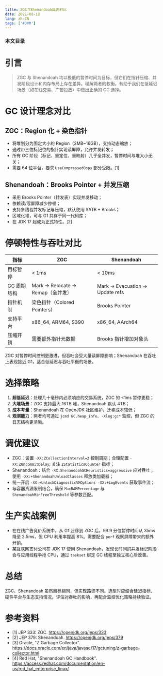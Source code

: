 ```yaml
---
title: ZGC与Shenandoah延迟对比
date: 2021-08-18
lang: zh-CN
tags: ['#JVM']
---
```


### 本文目录
<!-- toc -->

# 引言
> ZGC 与 Shenandoah 均以极低的暂停时间为目标，但它们在指针压缩、并发阶段设计和内存布局上存在差异。理解两者的权衡，有助于我们在低延迟场景（如在线交易、广告投放）中做出正确的 GC 选择。

# GC 设计理念对比
## ZGC：Region 化 + 染色指针
- 将堆划分为固定大小的 Region（2MB~16GB），支持动态缩放；
- 通过带三位标记位的指针实现读屏障，允许并发转发；
- 所有 GC 阶段（标记、重定位、重映射）几乎全并发，暂停时间与堆大小无关；
- 需要 64 位平台，要求 `UseCompressedOops` 部分受限。[1]

## Shenandoah：Brooks Pointer + 并发压缩
- 采用 Brooks Pointer（转发表）实现并发移动；
- 依赖读/写屏障减少停顿；
- 支持多线程并发标记与压缩，默认使用 SATB + Brooks；
- 区域化堆，可与 G1 共存于同一代码库；
- 在 JDK 17 起成为正式特性。[2]

# 停顿特性与吞吐对比
| 指标 | ZGC | Shenandoah |
| --- | --- | --- |
| 目标暂停 | < 1ms | < 10ms |
| GC 周期结构 | Mark → Relocate → Remap（全并发） | Mark → Evacuation → Update refs |
| 指针机制 | 染色指针（Colored Pointers） | Brooks Pointer |
| 支持平台 | x86_64, ARM64, S390 | x86_64, AArch64 |
| 压缩开销 | 需要额外指针元数据 | Brooks 指针增加对象头 |

ZGC 对暂停时间控制更激进，但吞吐会受大量读屏障影响；Shenandoah 在吞吐上表现接近 G1，适合低延迟与吞吐平衡的场景。

# 选择策略
1. **超低延迟**：处理几十毫秒内必须响应的交易系统，ZGC 的 <1ms 暂停更稳；
2. **大堆场景**：ZGC 支持最大 16TB 堆，Shenandoah 默认 4TB；
3. **成本考量**：Shenandoah 在 OpenJDK 社区维护，迁移成本较低；
4. **观测能力**：两者均可通过 `jcmd GC.heap_info`、`-Xlog:gc*` 监控，但 ZGC 的日志结构更清晰。

# 调优建议
- ZGC：设置 `-XX:ZCollectionInterval=2` 控制周期；合理配置 `-XX:ZUncommitDelay`; 关注 `ZStatisticsCounter` 指标；
- Shenandoah：结合 `-XX:ShenandoahGCHeuristics=aggressive` 应对吞吐；使用 `-XX:+ShenandoahUnloadClasses` 释放类加载器；
- 统一开启 `-XX:+UnlockDiagnosticVMOptions -XX:+LogEvents` 获取事件流；
- 与容器资源限制结合，确保 `MaxRAMPercentage` 与 `ShenandoahMinFreeThreshold` 等参数匹配。

# 生产实战案例
- 在在线广告竞价系统中，从 G1 迁移到 ZGC 后，99.9 分位暂停时间从 35ms 降至 2.5ms，但 CPU 利用率提高 8%。需要配合 `perf` 观察屏障带来的额外开销。
- 某互联网支付公司在 JDK 17 使用 Shenandoah，发现长时间的并发标记阶段会与应用线程争抢 CPU，通过 `taskset` 绑定 GC 线程至独立核心后改善。

# 总结
ZGC、Shenandoah 虽然目标相同，但实现路径不同。选型时应结合延迟指标、硬件平台与生态支持情况，评估对吞吐的影响，再配合监控优化策略持续验证。

# 参考资料
- [1] JEP 333: ZGC. https://openjdk.org/jeps/333
- [2] JEP 379: Shenandoah. https://openjdk.org/jeps/379
- [3] Oracle, "Z Garbage Collector". https://docs.oracle.com/en/java/javase/17/gctuning/z-garbage-collector.html
- [4] Red Hat, "Shenandoah GC Handbook". https://access.redhat.com/documentation/en-us/red_hat_enterprise_linux/
